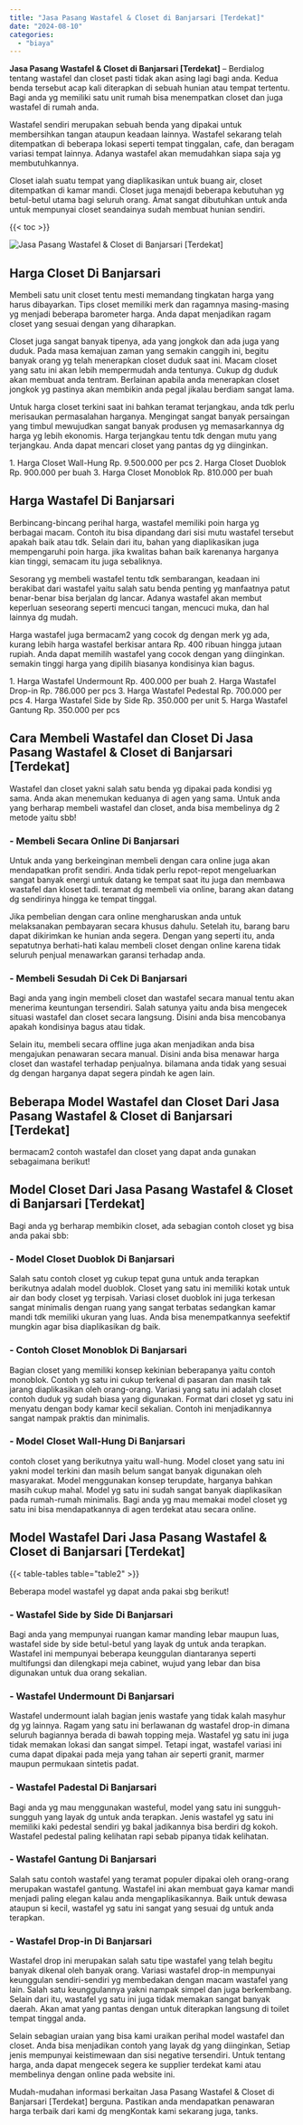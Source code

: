 ```yaml
---
title: "Jasa Pasang Wastafel & Closet di Banjarsari [Terdekat]"
date: "2024-08-10"
categories: 
  - "biaya"
---
```


**Jasa Pasang Wastafel & Closet di Banjarsari \[Terdekat\]** – Berdialog tentang wastafel dan closet pasti tidak akan asing lagi bagi anda. Kedua benda tersebut acap kali diterapkan di sebuah hunian atau tempat tertentu. Bagi anda yg memiliki satu unit rumah bisa menempatkan closet dan juga wastafel di rumah anda.

Wastafel sendiri merupakan sebuah benda yang dipakai untuk membersihkan tangan ataupun keadaan lainnya. Wastafel sekarang telah ditempatkan di beberapa lokasi seperti tempat tinggalan, cafe, dan beragam variasi tempat lainnya. Adanya wastafel akan memudahkan siapa saja yg membutuhkannya.

Closet ialah suatu tempat yang diaplikasikan untuk buang air, closet ditempatkan di kamar mandi. Closet juga menajdi beberapa kebutuhan yg betul-betul utama bagi seluruh orang. Amat sangat dibutuhkan untuk anda untuk mempunyai closet seandainya sudah membuat hunian sendiri.

{{< toc >}}

![Jasa Pasang Wastafel & Closet di Banjarsari [Terdekat]](/images/wastafel-closet-murah43.png)

## Harga Closet Di Banjarsari

Membeli satu unit closet tentu mesti memandang tingkatan harga yang harus dibayarkan. Tips closet memiliki merk dan ragamnya masing-masing yg menjadi beberapa barometer harga. Anda dapat menjadikan ragam closet yang sesuai dengan yang diharapkan.

Closet juga sangat banyak tipenya, ada yang jongkok dan ada juga yang duduk. Pada masa kemajuan zaman yang semakin canggih ini, begitu banyak orang yg telah menerapkan closet duduk saat ini. Macam closet yang satu ini akan lebih mempermudah anda tentunya. Cukup dg duduk akan membuat anda tentram. Berlainan apabila anda menerapkan closet jongkok yg pastinya akan membikin anda pegal jikalau berdiam sangat lama.

Untuk harga closet terkini saat ini bahkan teramat terjangkau, anda tdk perlu merisaukan permasalahan harganya. Mengingat sangat banyak persaingan yang timbul mewujudkan sangat banyak produsen yg memasarkannya dg harga yg lebih ekonomis. Harga terjangkau tentu tdk dengan mutu yang terjangkau. Anda dapat mencari closet yang pantas dg yg diinginkan.

1\. Harga Closet Wall-Hung Rp. 9.500.000 per pcs 2. Harga Closet Duoblok Rp. 900.000 per buah 3. Harga Closet Monoblok Rp. 810.000 per buah

## Harga Wastafel Di Banjarsari

Berbincang-bincang perihal harga, wastafel memiliki poin harga yg berbagai macam. Contoh itu bisa dipandang dari sisi mutu wastafel tersebut apakah baik atau tdk. Selain dari itu, bahan yang diaplikasikan juga mempengaruhi poin harga. jika kwalitas bahan baik karenanya harganya kian tinggi, semacam itu juga sebaliknya.

Sesorang yg membeli wastafel tentu tdk sembarangan, keadaan ini berakibat dari wastafel yaitu salah satu benda penting yg manfaatnya patut benar-benar bisa berjalan dg lancar. Adanya wastafel akan membut keperluan seseorang seperti mencuci tangan, mencuci muka, dan hal lainnya dg mudah.

Harga wastafel juga bermacam2 yang cocok dg dengan merk yg ada, kurang lebih harga wastafel berkisar antara Rp. 400 ribuan hingga jutaan rupiah. Anda dapat memilih wastafel yang cocok dengan yang diinginkan. semakin tinggi harga yang dipilih biasanya kondisinya kian bagus.

1\. Harga Wastafel Undermount Rp. 400.000 per buah 2. Harga Wastafel Drop-in Rp. 786.000 per pcs 3. Harga Wastafel Pedestal Rp. 700.000 per pcs 4. Harga Wastafel Side by Side Rp. 350.000 per unit 5. Harga Wastafel Gantung Rp. 350.000 per pcs

## Cara Membeli Wastafel dan Closet Di Jasa Pasang Wastafel & Closet di Banjarsari \[Terdekat\]

Wastafel dan closet yakni salah satu benda yg dipakai pada kondisi yg sama. Anda akan menemukan keduanya di agen yang sama. Untuk anda yang berharap membeli wastafel dan closet, anda bisa membelinya dg 2 metode yaitu sbb!

### \- Membeli Secara Online Di Banjarsari

Untuk anda yang berkeinginan membeli dengan cara online juga akan mendapatkan profit sendiri. Anda tidak perlu repot-repot mengeluarkan sangat banyak energi untuk datang ke tempat saat itu juga dan membawa wastafel dan kloset tadi. teramat dg membeli via online, barang akan datang dg sendirinya hingga ke tempat tinggal.

Jika pembelian dengan cara online mengharuskan anda untuk melaksanakan pembayaran secara khusus dahulu. Setelah itu, barang baru dapat dikirimkan ke hunian anda segera. Dengan yang seperti itu, anda sepatutnya berhati-hati kalau membeli closet dengan online karena tidak seluruh penjual menawarkan garansi terhadap anda.

### \- Membeli Sesudah Di Cek Di Banjarsari

Bagi anda yang ingin membeli closet dan wastafel secara manual tentu akan menerima keuntungan tersendiri. Salah satunya yaitu anda bisa mengecek situasi wastafel dan closet secara langsung. Disini anda bisa mencobanya apakah kondisinya bagus atau tidak.

Selain itu, membeli secara offline juga akan menjadikan anda bisa mengajukan penawaran secara manual. Disini anda bisa menawar harga closet dan wastafel terhadap penjualnya. bilamana anda tidak yang sesuai dg dengan harganya dapat segera pindah ke agen lain.

## Beberapa Model Wastafel dan Closet Dari Jasa Pasang Wastafel & Closet di Banjarsari \[Terdekat\]

bermacam2 contoh wastafel dan closet yang dapat anda gunakan sebagaimana berikut!

## Model Closet Dari Jasa Pasang Wastafel & Closet di Banjarsari \[Terdekat\]

Bagi anda yg berharap membikin closet, ada sebagian contoh closet yg bisa anda pakai sbb:

### \- Model Closet Duoblok Di Banjarsari

Salah satu contoh closet yg cukup tepat guna untuk anda terapkan berikutnya adalah model duoblok. Closet yang satu ini memiliki kotak untuk air dan body closet yg terpisah. Variasi closet duoblok ini juga terkesan sangat minimalis dengan ruang yang sangat terbatas sedangkan kamar mandi tdk memiliki ukuran yang luas. Anda bisa menempatkannya seefektif mungkin agar bisa diaplikasikan dg baik.

### \- Contoh Closet Monoblok Di Banjarsari

Bagian closet yang memiliki konsep kekinian beberapanya yaitu contoh monoblok. Contoh yg satu ini cukup terkenal di pasaran dan masih tak jarang diaplikasikan oleh orang-orang. Variasi yang satu ini adalah closet contoh duduk yg sudah biasa yang digunakan. Format dari closet yg satu ini menyatu dengan body kamar kecil sekalian. Contoh ini menjadikannya sangat nampak praktis dan minimalis.

### \- Model Closet Wall-Hung Di Banjarsari

contoh closet yang berikutnya yaitu wall-hung. Model closet yang satu ini yakni model terkini dan masih belum sangat banyak digunakan oleh masyarakat. Model menggunakan konsep terupdate, harganya bahkan masih cukup mahal. Model yg satu ini sudah sangat banyak diaplikasikan pada rumah-rumah minimalis. Bagi anda yg mau memakai model closet yg satu ini bisa mendapatkannya di agen terdekat atau secara online.

## Model Wastafel Dari Jasa Pasang Wastafel & Closet di Banjarsari \[Terdekat\]

{{< table-tables table="table2" >}}

Beberapa model wastafel yg dapat anda pakai sbg berikut!

### \- Wastafel Side by Side Di Banjarsari

Bagi anda yang mempunyai ruangan kamar manding lebar maupun luas, wastafel side by side betul-betul yang layak dg untuk anda terapkan. Wastafel ini mempunyai beberapa keunggulan diantaranya seperti multifungsi dan dilengkapi meja cabinet, wujud yang lebar dan bisa digunakan untuk dua orang sekalian.

### \- Wastafel Undermount Di Banjarsari

Wastafel undermount ialah bagian jenis wastafe yang tidak kalah masyhur dg yg lainnya. Ragam yang satu ini berlawanan dg wastafel drop-in dimana seluruh bagiannya berada di bawah topping meja. Wastafel yg satu ini juga tidak memakan lokasi dan sangat simpel. Tetapi ingat, wastafel variasi ini cuma dapat dipakai pada meja yang tahan air seperti granit, marmer maupun permukaan sintetis padat.

### \- Wastafel Padestal Di Banjarsari

Bagi anda yg mau menggunakan wasteful, model yang satu ini sungguh-sungguh yang layak dg untuk anda terapkan. Jenis wastafel yg satu ini memiliki kaki pedestal sendiri yg bakal jadikannya bisa berdiri dg kokoh. Wastafel pedestal paling kelihatan rapi sebab pipanya tidak kelihatan.

### \- Wastafel Gantung Di Banjarsari

Salah satu contoh wastafel yang teramat populer dipakai oleh orang-orang merupakan wastafel gantung. Wastafel ini akan membuat gaya kamar mandi menjadi paling elegan kalau anda mengaplikasikannya. Baik untuk dewasa ataupun si kecil, wastafel yg satu ini sangat yang sesuai dg untuk anda terapkan.

### \- Wastafel Drop-in Di Banjarsari

Wastafel drop ini merupakan salah satu tipe wastafel yang telah begitu banyak dikenal oleh banyak orang. Variasi wastafel drop-in mempunyai keunggulan sendiri-sendiri yg membedakan dengan macam wastafel yang lain. Salah satu keunggulannya yakni nampak simpel dan juga berkembang. Selain dari itu, wastafel yg satu ini juga tidak memakan sangat banyak daerah. Akan amat yang pantas dengan untuk diterapkan langsung di toilet tempat tinggal anda.

Selain sebagian uraian yang bisa kami uraikan perihal model wastafel dan closet. Anda bisa menjadikan contoh yang layak dg yang diinginkan, Setiap jenis mempunyai keistimewaan dan sisi negative tersendiri. Untuk tentang harga, anda dapat mengecek segera ke supplier terdekat kami atau membelinya dengan online pada website ini.

Mudah-mudahan informasi berkaitan Jasa Pasang Wastafel & Closet di Banjarsari \[Terdekat\] berguna. Pastikan anda mendapatkan penawaran harga terbaik dari kami dg mengKontak kami sekarang juga, tanks.
